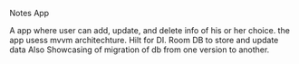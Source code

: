 Notes App 

A app where user can add, update, and delete info of his or her choice.
the app usess mvvm architechture.
Hilt for DI.
Room DB to store and update data
Also Showcasing of migration of db from one version to another.

